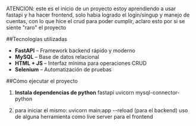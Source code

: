 ATENCION: este es el inicio de un proyecto estoy aprendiendo a usar fastapi y ha hacer frontend, solo habia logrado el login/singup y manejo de cuentas, con lo que hice el crud para poder cumplir, aclaro esto por si se siente "raro" el proyecto


##Tecnologías utilizadas
- **FastAPI** – Framework backend rápido y moderno
- **MySQL** – Base de datos relacional
- **HTML + JS** – Interfaz mínima para operaciones CRUD
- **Selenium** – Automatización de pruebas

##Cómo ejecutar el proyecto

1. **Instala dependencias de python**
   fastapi
   uvicorn
   mysql-connector-python

2. para iniciar el mismo:
  uvicorn main:app --reload (para el backend)
  uso de alguna herramienta como live server para el frontend




  
